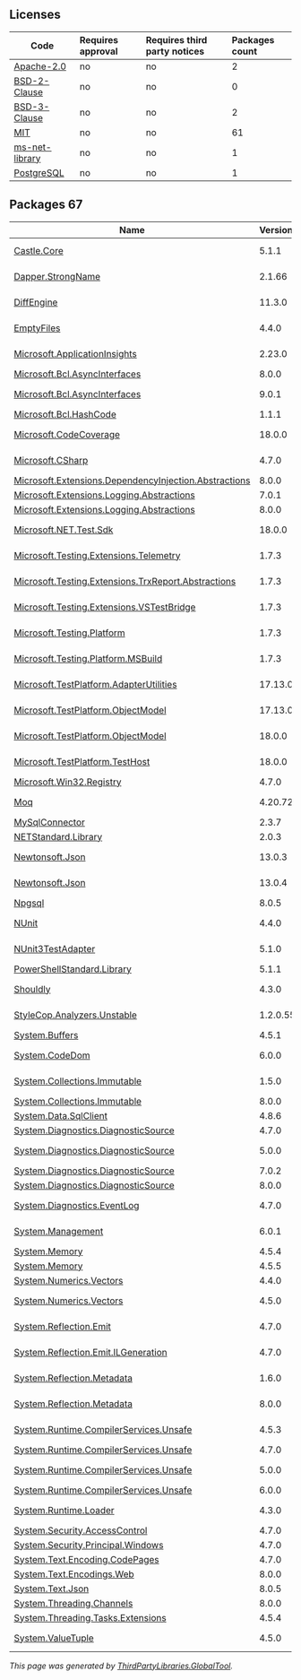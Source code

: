 Licenses
--------
	
|Code|Requires approval|Requires third party notices|Packages count|
|----------|:----|:----|:----|
|[Apache-2.0](licenses/apache-2.0)|no|no|2|
|[BSD-2-Clause](licenses/bsd-2-clause)|no|no|0|
|[BSD-3-Clause](licenses/bsd-3-clause)|no|no|2|
|[MIT](licenses/mit)|no|no|61|
|[ms-net-library](licenses/ms-net-library)|no|no|1|
|[PostgreSQL](licenses/postgresql)|no|no|1|



Packages 67
--------

|Name|Version|Source|License|Used by|
|----------|:----|:----|:----|:----|
|[Castle.Core](packages/nuget.org/castle.core/5.1.1)|5.1.1|[nuget.org](https://www.nuget.org/packages/Castle.Core/5.1.1)|[Apache-2.0](licenses/apache-2.0)|SqlDatabase internal|
|[Dapper.StrongName](packages/nuget.org/dapper.strongname/2.1.66)|2.1.66|[nuget.org](https://www.nuget.org/packages/Dapper.StrongName/2.1.66)|[Apache-2.0](licenses/apache-2.0)|SqlDatabase internal|
|[DiffEngine](packages/nuget.org/diffengine/11.3.0)|11.3.0|[nuget.org](https://www.nuget.org/packages/DiffEngine/11.3.0)|[MIT](licenses/mit)|SqlDatabase internal|
|[EmptyFiles](packages/nuget.org/emptyfiles/4.4.0)|4.4.0|[nuget.org](https://www.nuget.org/packages/EmptyFiles/4.4.0)|[MIT](licenses/mit)|SqlDatabase internal|
|[Microsoft.ApplicationInsights](packages/nuget.org/microsoft.applicationinsights/2.23.0)|2.23.0|[nuget.org](https://www.nuget.org/packages/Microsoft.ApplicationInsights/2.23.0)|[MIT](licenses/mit)|SqlDatabase internal|
|[Microsoft.Bcl.AsyncInterfaces](packages/nuget.org/microsoft.bcl.asyncinterfaces/8.0.0)|8.0.0|[nuget.org](https://www.nuget.org/packages/Microsoft.Bcl.AsyncInterfaces/8.0.0)|[MIT](licenses/mit)|SqlDatabase|
|[Microsoft.Bcl.AsyncInterfaces](packages/nuget.org/microsoft.bcl.asyncinterfaces/9.0.1)|9.0.1|[nuget.org](https://www.nuget.org/packages/Microsoft.Bcl.AsyncInterfaces/9.0.1)|[MIT](licenses/mit)|SqlDatabase internal|
|[Microsoft.Bcl.HashCode](packages/nuget.org/microsoft.bcl.hashcode/1.1.1)|1.1.1|[nuget.org](https://www.nuget.org/packages/Microsoft.Bcl.HashCode/1.1.1)|[MIT](licenses/mit)|SqlDatabase|
|[Microsoft.CodeCoverage](packages/nuget.org/microsoft.codecoverage/18.0.0)|18.0.0|[nuget.org](https://www.nuget.org/packages/Microsoft.CodeCoverage/18.0.0)|[MIT](licenses/mit)|SqlDatabase internal|
|[Microsoft.CSharp](packages/nuget.org/microsoft.csharp/4.7.0)|4.7.0|[nuget.org](https://www.nuget.org/packages/Microsoft.CSharp/4.7.0)|[MIT](licenses/mit)|SqlDatabase internal|
|[Microsoft.Extensions.DependencyInjection.Abstractions](packages/nuget.org/microsoft.extensions.dependencyinjection.abstractions/8.0.0)|8.0.0|[nuget.org](https://www.nuget.org/packages/Microsoft.Extensions.DependencyInjection.Abstractions/8.0.0)|[MIT](licenses/mit)|SqlDatabase|
|[Microsoft.Extensions.Logging.Abstractions](packages/nuget.org/microsoft.extensions.logging.abstractions/7.0.1)|7.0.1|[nuget.org](https://www.nuget.org/packages/Microsoft.Extensions.Logging.Abstractions/7.0.1)|[MIT](licenses/mit)|SqlDatabase|
|[Microsoft.Extensions.Logging.Abstractions](packages/nuget.org/microsoft.extensions.logging.abstractions/8.0.0)|8.0.0|[nuget.org](https://www.nuget.org/packages/Microsoft.Extensions.Logging.Abstractions/8.0.0)|[MIT](licenses/mit)|SqlDatabase|
|[Microsoft.NET.Test.Sdk](packages/nuget.org/microsoft.net.test.sdk/18.0.0)|18.0.0|[nuget.org](https://www.nuget.org/packages/Microsoft.NET.Test.Sdk/18.0.0)|[MIT](licenses/mit)|SqlDatabase internal|
|[Microsoft.Testing.Extensions.Telemetry](packages/nuget.org/microsoft.testing.extensions.telemetry/1.7.3)|1.7.3|[nuget.org](https://www.nuget.org/packages/Microsoft.Testing.Extensions.Telemetry/1.7.3)|[MIT](licenses/mit)|SqlDatabase internal|
|[Microsoft.Testing.Extensions.TrxReport.Abstractions](packages/nuget.org/microsoft.testing.extensions.trxreport.abstractions/1.7.3)|1.7.3|[nuget.org](https://www.nuget.org/packages/Microsoft.Testing.Extensions.TrxReport.Abstractions/1.7.3)|[MIT](licenses/mit)|SqlDatabase internal|
|[Microsoft.Testing.Extensions.VSTestBridge](packages/nuget.org/microsoft.testing.extensions.vstestbridge/1.7.3)|1.7.3|[nuget.org](https://www.nuget.org/packages/Microsoft.Testing.Extensions.VSTestBridge/1.7.3)|[MIT](licenses/mit)|SqlDatabase internal|
|[Microsoft.Testing.Platform](packages/nuget.org/microsoft.testing.platform/1.7.3)|1.7.3|[nuget.org](https://www.nuget.org/packages/Microsoft.Testing.Platform/1.7.3)|[MIT](licenses/mit)|SqlDatabase internal|
|[Microsoft.Testing.Platform.MSBuild](packages/nuget.org/microsoft.testing.platform.msbuild/1.7.3)|1.7.3|[nuget.org](https://www.nuget.org/packages/Microsoft.Testing.Platform.MSBuild/1.7.3)|[MIT](licenses/mit)|SqlDatabase internal|
|[Microsoft.TestPlatform.AdapterUtilities](packages/nuget.org/microsoft.testplatform.adapterutilities/17.13.0)|17.13.0|[nuget.org](https://www.nuget.org/packages/Microsoft.TestPlatform.AdapterUtilities/17.13.0)|[MIT](licenses/mit)|SqlDatabase internal|
|[Microsoft.TestPlatform.ObjectModel](packages/nuget.org/microsoft.testplatform.objectmodel/17.13.0)|17.13.0|[nuget.org](https://www.nuget.org/packages/Microsoft.TestPlatform.ObjectModel/17.13.0)|[MIT](licenses/mit)|SqlDatabase internal|
|[Microsoft.TestPlatform.ObjectModel](packages/nuget.org/microsoft.testplatform.objectmodel/18.0.0)|18.0.0|[nuget.org](https://www.nuget.org/packages/Microsoft.TestPlatform.ObjectModel/18.0.0)|[MIT](licenses/mit)|SqlDatabase internal|
|[Microsoft.TestPlatform.TestHost](packages/nuget.org/microsoft.testplatform.testhost/18.0.0)|18.0.0|[nuget.org](https://www.nuget.org/packages/Microsoft.TestPlatform.TestHost/18.0.0)|[MIT](licenses/mit)|SqlDatabase internal|
|[Microsoft.Win32.Registry](packages/nuget.org/microsoft.win32.registry/4.7.0)|4.7.0|[nuget.org](https://www.nuget.org/packages/Microsoft.Win32.Registry/4.7.0)|[MIT](licenses/mit)|SqlDatabase|
|[Moq](packages/nuget.org/moq/4.20.72)|4.20.72|[nuget.org](https://www.nuget.org/packages/Moq/4.20.72)|[BSD-3-Clause](licenses/bsd-3-clause)|SqlDatabase internal|
|[MySqlConnector](packages/nuget.org/mysqlconnector/2.3.7)|2.3.7|[nuget.org](https://www.nuget.org/packages/MySqlConnector/2.3.7)|[MIT](licenses/mit)|SqlDatabase|
|[NETStandard.Library](packages/nuget.org/netstandard.library/2.0.3)|2.0.3|[nuget.org](https://www.nuget.org/packages/NETStandard.Library/2.0.3)|[MIT](licenses/mit)|SqlDatabase|
|[Newtonsoft.Json](packages/nuget.org/newtonsoft.json/13.0.3)|13.0.3|[nuget.org](https://www.nuget.org/packages/Newtonsoft.Json/13.0.3)|[MIT](licenses/mit)|SqlDatabase internal|
|[Newtonsoft.Json](packages/nuget.org/newtonsoft.json/13.0.4)|13.0.4|[nuget.org](https://www.nuget.org/packages/Newtonsoft.Json/13.0.4)|[MIT](licenses/mit)|SqlDatabase internal|
|[Npgsql](packages/nuget.org/npgsql/8.0.5)|8.0.5|[nuget.org](https://www.nuget.org/packages/Npgsql/8.0.5)|[PostgreSQL](licenses/postgresql)|SqlDatabase|
|[NUnit](packages/nuget.org/nunit/4.4.0)|4.4.0|[nuget.org](https://www.nuget.org/packages/NUnit/4.4.0)|[MIT](licenses/mit)|SqlDatabase internal|
|[NUnit3TestAdapter](packages/nuget.org/nunit3testadapter/5.1.0)|5.1.0|[nuget.org](https://www.nuget.org/packages/NUnit3TestAdapter/5.1.0)|[MIT](licenses/mit)|SqlDatabase internal|
|[PowerShellStandard.Library](packages/nuget.org/powershellstandard.library/5.1.1)|5.1.1|[nuget.org](https://www.nuget.org/packages/PowerShellStandard.Library/5.1.1)|[MIT](licenses/mit)|SqlDatabase|
|[Shouldly](packages/nuget.org/shouldly/4.3.0)|4.3.0|[nuget.org](https://www.nuget.org/packages/Shouldly/4.3.0)|[BSD-3-Clause](licenses/bsd-3-clause)|SqlDatabase internal|
|[StyleCop.Analyzers.Unstable](packages/nuget.org/stylecop.analyzers.unstable/1.2.0.556)|1.2.0.556|[nuget.org](https://www.nuget.org/packages/StyleCop.Analyzers.Unstable/1.2.0.556)|[MIT](licenses/mit)|SqlDatabase internal|
|[System.Buffers](packages/nuget.org/system.buffers/4.5.1)|4.5.1|[nuget.org](https://www.nuget.org/packages/System.Buffers/4.5.1)|[MIT](licenses/mit)|SqlDatabase|
|[System.CodeDom](packages/nuget.org/system.codedom/6.0.0)|6.0.0|[nuget.org](https://www.nuget.org/packages/System.CodeDom/6.0.0)|[MIT](licenses/mit)|SqlDatabase internal|
|[System.Collections.Immutable](packages/nuget.org/system.collections.immutable/1.5.0)|1.5.0|[nuget.org](https://www.nuget.org/packages/System.Collections.Immutable/1.5.0)|[MIT](licenses/mit)|SqlDatabase internal|
|[System.Collections.Immutable](packages/nuget.org/system.collections.immutable/8.0.0)|8.0.0|[nuget.org](https://www.nuget.org/packages/System.Collections.Immutable/8.0.0)|[MIT](licenses/mit)|SqlDatabase|
|[System.Data.SqlClient](packages/nuget.org/system.data.sqlclient/4.8.6)|4.8.6|[nuget.org](https://www.nuget.org/packages/System.Data.SqlClient/4.8.6)|[MIT](licenses/mit)|SqlDatabase|
|[System.Diagnostics.DiagnosticSource](packages/nuget.org/system.diagnostics.diagnosticsource/4.7.0)|4.7.0|[nuget.org](https://www.nuget.org/packages/System.Diagnostics.DiagnosticSource/4.7.0)|[MIT](licenses/mit)|SqlDatabase|
|[System.Diagnostics.DiagnosticSource](packages/nuget.org/system.diagnostics.diagnosticsource/5.0.0)|5.0.0|[nuget.org](https://www.nuget.org/packages/System.Diagnostics.DiagnosticSource/5.0.0)|[MIT](licenses/mit)|SqlDatabase internal|
|[System.Diagnostics.DiagnosticSource](packages/nuget.org/system.diagnostics.diagnosticsource/7.0.2)|7.0.2|[nuget.org](https://www.nuget.org/packages/System.Diagnostics.DiagnosticSource/7.0.2)|[MIT](licenses/mit)|SqlDatabase|
|[System.Diagnostics.DiagnosticSource](packages/nuget.org/system.diagnostics.diagnosticsource/8.0.0)|8.0.0|[nuget.org](https://www.nuget.org/packages/System.Diagnostics.DiagnosticSource/8.0.0)|[MIT](licenses/mit)|SqlDatabase|
|[System.Diagnostics.EventLog](packages/nuget.org/system.diagnostics.eventlog/4.7.0)|4.7.0|[nuget.org](https://www.nuget.org/packages/System.Diagnostics.EventLog/4.7.0)|[MIT](licenses/mit)|SqlDatabase internal|
|[System.Management](packages/nuget.org/system.management/6.0.1)|6.0.1|[nuget.org](https://www.nuget.org/packages/System.Management/6.0.1)|[MIT](licenses/mit)|SqlDatabase internal|
|[System.Memory](packages/nuget.org/system.memory/4.5.4)|4.5.4|[nuget.org](https://www.nuget.org/packages/System.Memory/4.5.4)|[MIT](licenses/mit)|SqlDatabase|
|[System.Memory](packages/nuget.org/system.memory/4.5.5)|4.5.5|[nuget.org](https://www.nuget.org/packages/System.Memory/4.5.5)|[MIT](licenses/mit)|SqlDatabase|
|[System.Numerics.Vectors](packages/nuget.org/system.numerics.vectors/4.4.0)|4.4.0|[nuget.org](https://www.nuget.org/packages/System.Numerics.Vectors/4.4.0)|[MIT](licenses/mit)|SqlDatabase|
|[System.Numerics.Vectors](packages/nuget.org/system.numerics.vectors/4.5.0)|4.5.0|[nuget.org](https://www.nuget.org/packages/System.Numerics.Vectors/4.5.0)|[MIT](licenses/mit)|SqlDatabase internal|
|[System.Reflection.Emit](packages/nuget.org/system.reflection.emit/4.7.0)|4.7.0|[nuget.org](https://www.nuget.org/packages/System.Reflection.Emit/4.7.0)|[MIT](licenses/mit)|SqlDatabase internal|
|[System.Reflection.Emit.ILGeneration](packages/nuget.org/system.reflection.emit.ilgeneration/4.7.0)|4.7.0|[nuget.org](https://www.nuget.org/packages/System.Reflection.Emit.ILGeneration/4.7.0)|[MIT](licenses/mit)|SqlDatabase internal|
|[System.Reflection.Metadata](packages/nuget.org/system.reflection.metadata/1.6.0)|1.6.0|[nuget.org](https://www.nuget.org/packages/System.Reflection.Metadata/1.6.0)|[MIT](licenses/mit)|SqlDatabase internal|
|[System.Reflection.Metadata](packages/nuget.org/system.reflection.metadata/8.0.0)|8.0.0|[nuget.org](https://www.nuget.org/packages/System.Reflection.Metadata/8.0.0)|[MIT](licenses/mit)|SqlDatabase internal|
|[System.Runtime.CompilerServices.Unsafe](packages/nuget.org/system.runtime.compilerservices.unsafe/4.5.3)|4.5.3|[nuget.org](https://www.nuget.org/packages/System.Runtime.CompilerServices.Unsafe/4.5.3)|[MIT](licenses/mit)|SqlDatabase internal|
|[System.Runtime.CompilerServices.Unsafe](packages/nuget.org/system.runtime.compilerservices.unsafe/4.7.0)|4.7.0|[nuget.org](https://www.nuget.org/packages/System.Runtime.CompilerServices.Unsafe/4.7.0)|[MIT](licenses/mit)|SqlDatabase|
|[System.Runtime.CompilerServices.Unsafe](packages/nuget.org/system.runtime.compilerservices.unsafe/5.0.0)|5.0.0|[nuget.org](https://www.nuget.org/packages/System.Runtime.CompilerServices.Unsafe/5.0.0)|[MIT](licenses/mit)|SqlDatabase internal|
|[System.Runtime.CompilerServices.Unsafe](packages/nuget.org/system.runtime.compilerservices.unsafe/6.0.0)|6.0.0|[nuget.org](https://www.nuget.org/packages/System.Runtime.CompilerServices.Unsafe/6.0.0)|[MIT](licenses/mit)|SqlDatabase|
|[System.Runtime.Loader](packages/nuget.org/system.runtime.loader/4.3.0)|4.3.0|[nuget.org](https://www.nuget.org/packages/System.Runtime.Loader/4.3.0)|[ms-net-library](licenses/ms-net-library)|SqlDatabase|
|[System.Security.AccessControl](packages/nuget.org/system.security.accesscontrol/4.7.0)|4.7.0|[nuget.org](https://www.nuget.org/packages/System.Security.AccessControl/4.7.0)|[MIT](licenses/mit)|SqlDatabase|
|[System.Security.Principal.Windows](packages/nuget.org/system.security.principal.windows/4.7.0)|4.7.0|[nuget.org](https://www.nuget.org/packages/System.Security.Principal.Windows/4.7.0)|[MIT](licenses/mit)|SqlDatabase|
|[System.Text.Encoding.CodePages](packages/nuget.org/system.text.encoding.codepages/4.7.0)|4.7.0|[nuget.org](https://www.nuget.org/packages/System.Text.Encoding.CodePages/4.7.0)|[MIT](licenses/mit)|SqlDatabase|
|[System.Text.Encodings.Web](packages/nuget.org/system.text.encodings.web/8.0.0)|8.0.0|[nuget.org](https://www.nuget.org/packages/System.Text.Encodings.Web/8.0.0)|[MIT](licenses/mit)|SqlDatabase|
|[System.Text.Json](packages/nuget.org/system.text.json/8.0.5)|8.0.5|[nuget.org](https://www.nuget.org/packages/System.Text.Json/8.0.5)|[MIT](licenses/mit)|SqlDatabase|
|[System.Threading.Channels](packages/nuget.org/system.threading.channels/8.0.0)|8.0.0|[nuget.org](https://www.nuget.org/packages/System.Threading.Channels/8.0.0)|[MIT](licenses/mit)|SqlDatabase|
|[System.Threading.Tasks.Extensions](packages/nuget.org/system.threading.tasks.extensions/4.5.4)|4.5.4|[nuget.org](https://www.nuget.org/packages/System.Threading.Tasks.Extensions/4.5.4)|[MIT](licenses/mit)|SqlDatabase|
|[System.ValueTuple](packages/nuget.org/system.valuetuple/4.5.0)|4.5.0|[nuget.org](https://www.nuget.org/packages/System.ValueTuple/4.5.0)|[MIT](licenses/mit)|SqlDatabase internal|

*This page was generated by [ThirdPartyLibraries.GlobalTool](https://github.com/max-ieremenko/ThirdPartyLibraries).*